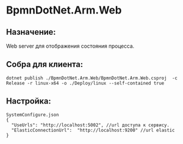 # BpmnDotNet.Arm.Web

## Назначение:
Web server для отображения состояния процесса.

## Собра для клиента:
~~~
dotnet publish ./BpmnDotNet.Arm.Web/BpmnDotNet.Arm.Web.csproj  -c Release -r linux-x64 -o ./Deploy/linux --self-contained true
~~~

## Настройка:
~~~
SystemConfigure.json
{
  "UseUrls": "http://localhost:5002", //url доступа к сервису.
  "ElasticConnectionUrl":  "http://localhost:9200" //url elastic
}
~~~